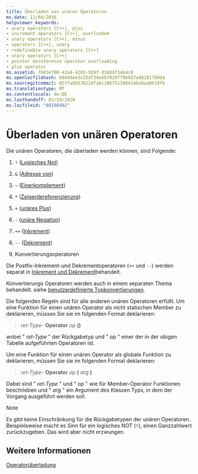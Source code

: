 ```yaml
---
title: Überladen von unären Operatoren
ms.date: 11/04/2016
helpviewer_keywords:
- unary operators [C++], plus
- increment operators [C++], overloaded
- unary operators [C++], minus
- operators [C++], unary
- redefinable unary operators [C++]
- unary operators [C++]
- pointer dereference operator overloading
- plus operator
ms.assetid: 7683ef08-42a4-4283-928f-d3dd4f3ab4c0
ms.openlocfilehash: 60444ee3c55df39e6b7820ff9b9d7ad81017b0da
ms.sourcegitcommit: 857fa6b530224fa6c18675138043aba9aa0619fb
ms.translationtype: MT
ms.contentlocale: de-DE
ms.lasthandoff: 03/24/2020
ms.locfileid: "80188492"
---
```

# <a name="overloading-unary-operators"></a>Überladen von unären Operatoren

Die unären Operatoren, die überladen werden können, sind Folgende:

1. `!` ([Logisches Not](../cpp/logical-negation-operator-exclpt.md))

1. `&` ([Adresse von](../cpp/address-of-operator-amp.md))

1. `~` ([Einerkomplement](../cpp/one-s-complement-operator-tilde.md))

1. `*` ([Zeigerdereferenzierung](../cpp/indirection-operator-star.md))

1. `+` ([unäres Plus](../cpp/additive-operators-plus-and.md))

1. `-` ([unäre Negation](../cpp/additive-operators-plus-and.md))

1. `++` ([Inkrement](../cpp/prefix-increment-and-decrement-operators-increment-and-decrement.md))

1. `--` ([Dekrement](../cpp/prefix-increment-and-decrement-operators-increment-and-decrement.md))

9. Konvertierungsoperatoren

Die Postfix-Inkrement-und Dekrementoperatoren (`++` und `--`) werden separat in [Inkrement und Dekrement](../cpp/increment-and-decrement-operator-overloading-cpp.md)behandelt.

Konvertierungs Operatoren werden auch in einem separaten Thema behandelt. siehe [benutzerdefinierte Typkonvertierungen](../cpp/user-defined-type-conversions-cpp.md).

Die folgenden Regeln sind für alle anderen unären Operatoren erfüllt. Um eine Funktion für einen unären Operator als nicht statischen Member zu deklarieren, müssen Sie sie im folgenden Format deklarieren:

> *ret-Type-* **Operator** *op* **()**

wobei " *ret-Type* " der Rückgabetyp und " *op* " einer der in der obigen Tabelle aufgeführten Operatoren ist.

Um eine Funktion für einen unären Operator als globale Funktion zu deklarieren, müssen Sie sie im folgenden Format deklarieren:

> *ret-Type-* **Operator** *op* **(** *arg* **)**

Dabei sind " *ret-Type* " und " *op* " wie für Member-Operator Funktionen beschrieben und " *arg* " ein Argument des Klassen Typs, in dem der Vorgang ausgeführt werden soll.

> [!NOTE]
>  Es gibt keine Einschränkung für die Rückgabetypen der unären Operatoren. Beispielsweise macht es Sinn für ein logisches NOT (`!`), einen Ganzzahlwert zurückzugeben. Das wird aber nicht erzwungen.

## <a name="see-also"></a>Weitere Informationen

[Operatorüberladung](../cpp/operator-overloading.md)
